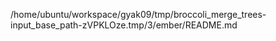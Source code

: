 /home/ubuntu/workspace/gyak09/tmp/broccoli_merge_trees-input_base_path-zVPKLOze.tmp/3/ember/README.md